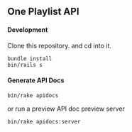 ## One Playlist API

#### Development

Clone this repository. and cd into it.

```
bundle install
bin/rails s
```

#### Generate API Docs

```
bin/rake apidocs
```

or run a preview API doc preview server

```
bin/rake apidocs:server
```

